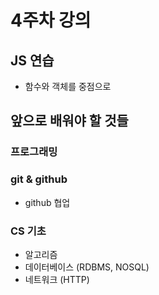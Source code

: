 # 4주차 강의

## JS 연습

- 함수와 객체를 중점으로

## 앞으로 배워야 할 것들

### 프로그래밍

### git & github

- github 협업

### CS 기초

- 알고리즘
- 데이터베이스 (RDBMS, NOSQL)
- 네트워크 (HTTP)

